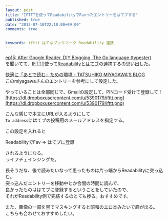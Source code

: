 ```yaml
---
layout: post
title: "IFTTTを使ってReadabilityでFavったエントリーをはてブする"
published: true
date: "2013-07-10T22:10:00+09:00"
comments: true


keywords: ifttt はてなブックマーク Readability 連携
---
```


[ep15: After Google Reader, DIY Blogging, The Go language (typester)](http://podcast.bulknews.net/)  
を聞いてて、[IFTTT](http://ifttt.com/)使って[Readability](http://www.readability.com/)と[はてブ](http://b.hatena.ne.jp/)の連携するの思い出した。
  
[快適に「あとで読む」ための環境 - TATSUHIKO MIYAGAWA'S BLOG](http://weblog.bulknews.net/post/13811211811)  
このmiyagawaさんのエントリーを参考にして設定した。  
  
やっていることは全部同じで、Gmailの設定して、PINコード受けて登録して
![https://dl.dropboxusercontent.com/u/5390179/ifttt.png](https://dl.dropboxusercontent.com/u/5390179/ifttt.png)  
  
こんな感じで本文にURLが入るようにして  
`To address`にはてブの投稿用のメールアドレスを指定する。  
  
この設定を入れると  

ReadabilityでFav => はてブに登録  

されるようになる。  
ライフチェインジングだ。  
  
長そうだな、後で読みたいなって思ったものは片っ端からReadabilityに突っ込む。  
突っ込んだエントリーを移動中とか合間の時間に読んで、  
良かったものははてブに登録するということをしていたので、  
それがReadability側で完結するのとても捗る。おすすめです。  
  
また、画像の一部を黒でマスキングすると昭和のエロ本みたいで趣が出る。  
こちらも合わせておすすめしたい。
